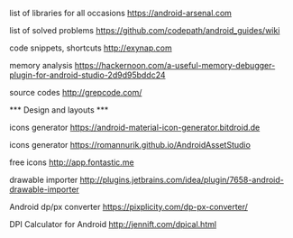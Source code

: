
list of libraries for all occasions
https://android-arsenal.com

list of solved problems
https://github.com/codepath/android_guides/wiki

code snippets, shortcuts
http://exynap.com

memory analysis
https://hackernoon.com/a-useful-memory-debugger-plugin-for-android-studio-2d9d95bddc24

source codes
http://grepcode.com/

*** Design and layouts ***

icons generator
https://android-material-icon-generator.bitdroid.de

icons generator
https://romannurik.github.io/AndroidAssetStudio

free icons
http://app.fontastic.me

drawable importer
http://plugins.jetbrains.com/idea/plugin/7658-android-drawable-importer

Android dp/px converter 
https://pixplicity.com/dp-px-converter/

DPI Calculator for Android 
http://jennift.com/dpical.html